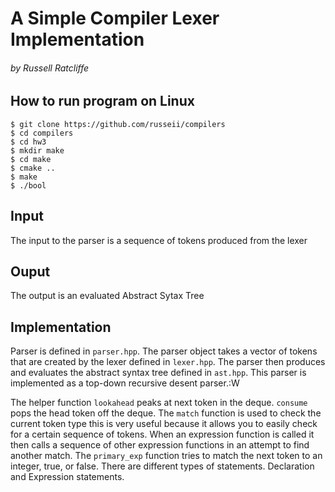 # A Simple Compiler Lexer Implementation 
###### by Russell Ratcliffe

## How to run program on Linux
```
$ git clone https://github.com/russeii/compilers
$ cd compilers
$ cd hw3 
$ mkdir make
$ cd make
$ cmake ..
$ make
$ ./bool
```

## Input 

The input to the parser is a sequence of tokens produced from the lexer

## Ouput

The output is an evaluated Abstract Sytax Tree

## Implementation


Parser is defined in `parser.hpp`. The parser object takes a vector of tokens that are created by the lexer defined in `lexer.hpp`.
The parser then produces and evaluates the abstract syntax tree defined in `ast.hpp`. This parser is implemented as a top-down recursive desent parser.:W


The helper function `lookahead` peaks at next token in the deque. `consume` pops the head token off the deque. The `match` function is used to check the current token type this is very useful because it allows you to easily check for a certain sequence of tokens.
When an expression function is called it then calls a sequence of other expression functions in an attempt to find another match. The `primary_exp` function tries to match the next token to an integer, true, or false.
There are different types of statements. Declaration and Expression statements. 
